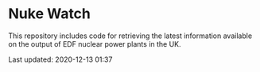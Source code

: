 # Nuke Watch

This repository includes code for retrieving the latest information available on the output of EDF nuclear power plants in the UK.

Last updated: 2020-12-13 01:37